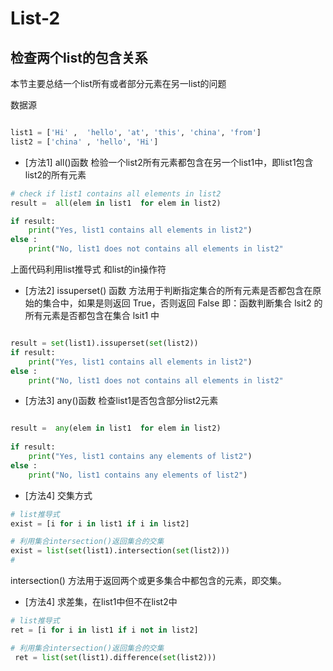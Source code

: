 # **List-2**

## 检查两个list的包含关系
本节主要总结一个list所有或者部分元素在另一list的问题

数据源
```py

list1 = ['Hi' ,  'hello', 'at', 'this', 'china', 'from']
list2 = ['china' , 'hello', 'Hi']

```

* [方法1] all()函数
检验一个list2所有元素都包含在另一个list1中，即list1包含list2的所有元素

```py
# check if list1 contains all elements in list2
result =  all(elem in list1  for elem in list2)

if result:
    print("Yes, list1 contains all elements in list2")    
else :
    print("No, list1 does not contains all elements in list2"
```
上面代码利用list推导式 和list的in操作符

* [方法2] issuperset() 函数
方法用于判断指定集合的所有元素是否都包含在原始的集合中，如果是则返回 True，否则返回 False
即：函数判断集合 lsit2 的所有元素是否都包含在集合 lsit1 中

```py

result = set(list1).issuperset(set(list2)) 
if result:
    print("Yes, list1 contains all elements in list2")    
else :
    print("No, list1 does not contains all elements in list2"

```

* [方法3] any()函数
检查list1是否包含部分list2元素

```py

result =  any(elem in list1  for elem in list2)
 
if result:
    print("Yes, list1 contains any elements of list2")    
else :
    print("No, list1 contains any elements of list2")

```

* [方法4] 交集方式

```py
# list推导式
exist = [i for i in list1 if i in list2]

# 利用集合intersection()返回集合的交集
exist = list(set(list1).intersection(set(list2)))
# 
```
intersection() 方法用于返回两个或更多集合中都包含的元素，即交集。


* [方法4] 求差集，在list1中但不在list2中
``` py
# list推导式
ret = [i for i in list1 if i not in list2]

# 利用集合intersection()返回集合的交集
 ret = list(set(list1).difference(set(list2)))

```
